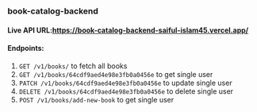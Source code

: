 ### book-catalog-backend
#### Live API URL:https://book-catalog-backend-saiful-islam45.vercel.app/

#### Endpoints:
1. `GET /v1/books/` to fetch all books
2. `GET /v1/books/64cdf9aed4e98e3fb0a0456e` to get single user
3. `PATCH /v1/books/64cdf9aed4e98e3fb0a0456e` to update single user
4. `DELETE /v1/books/64cdf9aed4e98e3fb0a0456e` to delete single user
5. `POST /v1/books/add-new-book` to get single user

